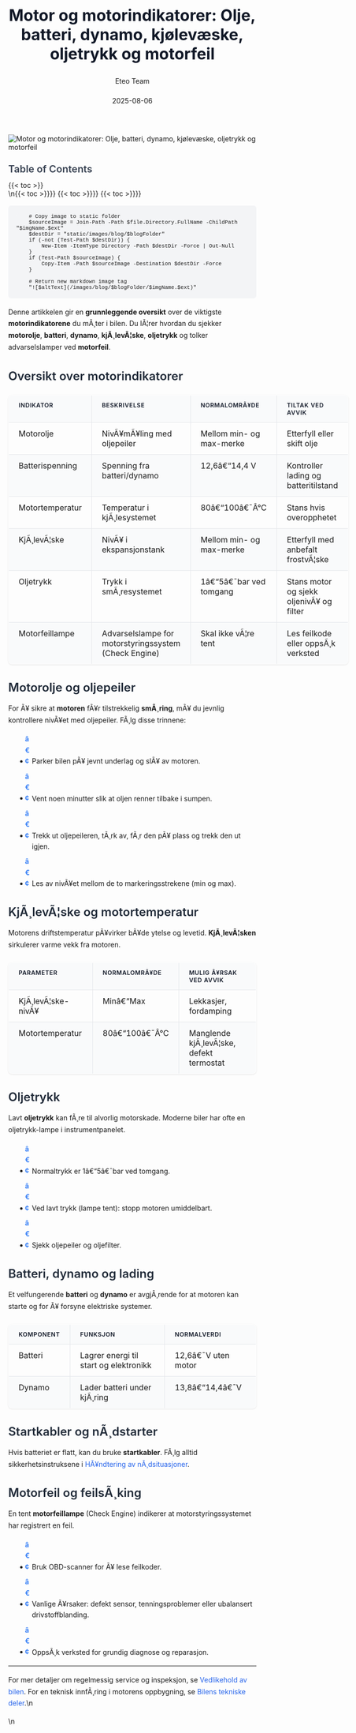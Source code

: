 ﻿---
title: "Motor og motorindikatorer: Olje, batteri, dynamo, kjølevæske, oljetrykk og motorfeil"
date: 2025-08-06
draft: false
author: "Eteo Team"
description: "Lær om viktige motorindikatorer i bilen: motorolje, batteri, dynamo, kjølevæske, oljetrykk og motorfeil. Essensiell kunnskap for sikker kjøring."
categories: ["Driving Theory"]
tags: ["driving", "theory", "safety"]
featured_image: "/images/blog/motor-og-motorindikatorer/motor-og-motorindikatorer-image.svg"
---

<style>
/* Base text styling */
.article-content {
  font-family: 'Inter', -apple-system, BlinkMacSystemFont, 'Segoe UI', Roboto, Oxygen, Ubuntu, Cantarell, 'Open Sans', 'Helvetica Neue', sans-serif;
  line-height: 1.6;
  color: #1f2937;
  font-size: 16px;
}

/* Headers */
h1 {
  font-size: 2rem;
  font-weight: 700;
  margin: 2rem 0 1.5rem;
  color: #111827;
}

h2 {
  font-size: 1.5rem;
  font-weight: 600;
  margin: 2rem 0 1rem;
  color: #1f2937;
}

h3 {
  font-size: 1.25rem;
  font-weight: 600;
  margin: 1.5rem 0 0.75rem;
  color: #374151;
}

/* Paragraphs */
p {
  margin: 1rem 0;
  line-height: 1.7;
}

/* Lists */
ul, ol {
  margin: 1rem 0 1rem 1.5rem;
  padding-left: 1rem;
}

li {
  margin-bottom: 0.5rem;
  line-height: 1.6;
  position: relative;
  padding-left: 0.5rem;
}

ul > li::before {
  content: 'â€¢';
  color: #3b82f6;
  font-weight: bold;
  display: inline-block;
  width: 1em;
  margin-left: -1em;
}

/* Links */
a {
  color: #2563eb;
  text-decoration: none;
  transition: color 0.2s ease;
}

a:hover {
  color: #1d4ed8;
  text-decoration: underline;
}

/* Code blocks */
pre, code {
  font-family: 'SFMono-Regular', Consolas, 'Liberation Mono', Menlo, monospace;
  background-color: #f3f4f6;
  border-radius: 0.375rem;
  font-size: 0.875em;
}

pre {
  padding: 1rem;
  overflow-x: auto;
  margin: 1rem 0;
}

code {
  padding: 0.2em 0.4em;
}

/* Blockquotes */
blockquote {
  border-left: 4px solid #e5e7eb;
  margin: 1.5rem 0;
  padding: 0.75rem 1rem 0.75rem 1.5rem;
  background-color: #f9fafb;
  color: #4b5563;
  font-style: italic;
}

/* Tables */
table {
  margin: 1.5rem auto !important;
  border-collapse: collapse !important;
  width: 100% !important;
  max-width: 100%;
  box-shadow: 0 1px 3px rgba(0,0,0,0.1) !important;
  border-radius: 0.5rem !important;
  overflow: hidden !important;
  border: 1px solid #e5e7eb !important;
  display: table !important;
}

th, td {
  padding: 0.75rem 1.25rem !important;
  text-align: left !important;
  border: 1px solid #e5e7eb !important;
  vertical-align: top;
}

th {
  background-color: #f9fafb !important;
  font-weight: 600 !important;
  color: #111827 !important;
  text-transform: uppercase !important;
  font-size: 0.75rem !important;
  letter-spacing: 0.05em !important;
}

tr:nth-child(even) {
  background-color: #f9fafb !important;
}

tr:hover {
  background-color: #f3f4f6 !important;
}

/* Responsive adjustments */
@media (max-width: 768px) {
  .article-content {
    font-size: 15px;
  }
  
  h1 { font-size: 1.75rem; }
  h2 { font-size: 1.375rem; }
  h3 { font-size: 1.125rem; }
  
  table {
    display: block !important;
    overflow-x: auto !important;
    -webkit-overflow-scrolling: touch;
  }
}
</style>


<div class="blog-content">
  <div class="featured-image">
    <img src="/images/blog/motor-og-motorindikatorer/motor-og-motorindikatorer-image.svg" alt="Motor og motorindikatorer: Olje, batteri, dynamo, kjølevæske, oljetrykk og motorfeil" class="img-fluid rounded">
  </div>

  <div class="toc-container mt-4 mb-4">
    <h3>Table of Contents</h3>
    {{< toc >}}
  </div>

  <div class="blog-body">\n{{< toc >}}}}
{{< toc >}}}}
{{< toc >}}}}

        
        
        # Copy image to static folder
        $sourceImage = Join-Path -Path $file.Directory.FullName -ChildPath "$imgName.$ext"
        $destDir = "static/images/blog/$blogFolder"
        if (-not (Test-Path $destDir)) {
            New-Item -ItemType Directory -Path $destDir -Force | Out-Null
        }
        if (Test-Path $sourceImage) {
            Copy-Item -Path $sourceImage -Destination $destDir -Force
        }
        
        # Return new markdown image tag
        "![$altText](/images/blog/$blogFolder/$imgName.$ext)"
    

Denne artikkelen gir en **grunnleggende oversikt** over de viktigste **motorindikatorene** du mÃ¸ter i bilen. Du lÃ¦rer hvordan du sjekker **motorolje**, **batteri**, **dynamo**, **kjÃ¸levÃ¦ske**, **oljetrykk** og tolker advarselslamper ved **motorfeil**.

## Oversikt over motorindikatorer

| Indikator       | Beskrivelse                                          | NormalomrÃ¥de                | Tiltak ved avvik                               |
|-----------------|------------------------------------------------------|-----------------------------|-----------------------------------------------|
| Motorolje       | NivÃ¥mÃ¥ling med oljepeiler                            | Mellom min- og max-merke    | Etterfyll eller skift olje                    |
| Batterispenning | Spenning fra batteri/dynamo                          | 12,6â€“14,4 V                 | Kontroller lading og batteritilstand          |
| Motortemperatur | Temperatur i kjÃ¸lesystemet                           | 80â€“100â€¯Â°C                   | Stans hvis overopphetet                       |
| KjÃ¸levÃ¦ske      | NivÃ¥ i ekspansjonstank                               | Mellom min- og max-merke    | Etterfyll med anbefalt frostvÃ¦ske             |
| Oljetrykk       | Trykk i smÃ¸resystemet                                | 1â€“5â€¯bar ved tomgang         | Stans motor og sjekk oljenivÃ¥ og filter       |
| Motorfeillampe  | Advarselslampe for motorstyringssystem (Check Engine)| Skal ikke vÃ¦re tent         | Les feilkode eller oppsÃ¸k verksted            |

## Motorolje og oljepeiler

For Ã¥ sikre at **motoren** fÃ¥r tilstrekkelig **smÃ¸ring**, mÃ¥ du jevnlig kontrollere nivÃ¥et med oljepeiler. FÃ¸lg disse trinnene:

* Parker bilen pÃ¥ jevnt underlag og slÃ¥ av motoren.
* Vent noen minutter slik at oljen renner tilbake i sumpen.
* Trekk ut oljepeileren, tÃ¸rk av, fÃ¸r den pÃ¥ plass og trekk den ut igjen.
* Les av nivÃ¥et mellom de to markeringsstrekene (min og max).

## KjÃ¸levÃ¦ske og motortemperatur

Motorens driftstemperatur pÃ¥virker bÃ¥de ytelse og levetid. **KjÃ¸levÃ¦sken** sirkulerer varme vekk fra motoren.

| Parameter           | NormalomrÃ¥de  | Mulig Ã¥rsak ved avvik               |
|---------------------|---------------|-------------------------------------|
| KjÃ¸levÃ¦ske-nivÃ¥     | Minâ€“Max       | Lekkasjer, fordamping                |
| Motortemperatur     | 80â€“100â€¯Â°C     | Manglende kjÃ¸levÃ¦ske, defekt termostat |

## Oljetrykk

Lavt **oljetrykk** kan fÃ¸re til alvorlig motorskade. Moderne biler har ofte en oljetrykk-lampe i instrumentpanelet.

* Normaltrykk er 1â€“5â€¯bar ved tomgang.
* Ved lavt trykk (lampe tent): stopp motoren umiddelbart.
* Sjekk oljepeiler og oljefilter.

## Batteri, dynamo og lading

Et velfungerende **batteri** og **dynamo** er avgjÃ¸rende for at motoren kan starte og for Ã¥ forsyne elektriske systemer.

| Komponent | Funksjon                                         | Normalverdi     |
|-----------|---------------------------------------------------|-----------------|
| Batteri   | Lagrer energi til start og elektronikk            | 12,6â€¯V uten motor|
| Dynamo    | Lader batteri under kjÃ¸ring                      | 13,8â€“14,4â€¯V     |

## Startkabler og nÃ¸dstarter

Hvis batteriet er flatt, kan du bruke **startkabler**. FÃ¸lg alltid sikkerhetsinstruksene i [HÃ¥ndtering av nÃ¸dsituasjoner](/blogs/teori/handtering-av-nodsituasjoner "HÃ¥ndtering av nÃ¸dsituasjoner - Motorhavari, punktering og andre tekniske problemer").

## Motorfeil og feilsÃ¸king

En tent **motorfeillampe** (Check Engine) indikerer at motorstyringssystemet har registrert en feil.

* Bruk OBD-scanner for Ã¥ lese feilkoder.
* Vanlige Ã¥rsaker: defekt sensor, tenningsproblemer eller ubalansert drivstoffblanding.
* OppsÃ¸k verksted for grundig diagnose og reparasjon.

---

For mer detaljer om regelmessig service og inspeksjon, se [Vedlikehold av bilen](/blogs/teori/vedlikehold-av-bilen "Vedlikehold av bilen - Guide til regelmessig service og inspeksjon").
For en teknisk innfÃ¸ring i motorens oppbygning, se [Bilens tekniske deler](/blogs/teori/bilens-tekniske-deler "Bilens tekniske deler - Oversikt over bilens komponenter og systemer").\n  </div>\n</div>